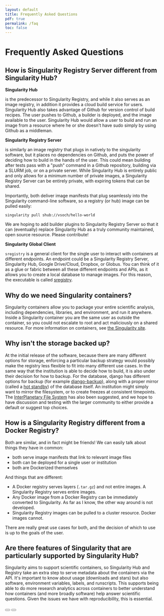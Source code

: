 ```yaml
---
layout: default
title: Frequently Asked Questions
pdf: true
permalink: /faq
toc: false
---
```


# Frequently Asked Questions

## How is Singularity Registry Server different from Singularity Hub?

**Singularity Hub**

is the predecessor to Singularity Registry, and while it also serves as an image registry, in addition it provides a cloud build service for users. Singularity Hub also takes advantage of Github for version control of build recipes. The user pushes to Github, a builder is deployed, and the image available to the user. Singularity Hub would allow a user to build and run an image from a resource where he or she doesn't have sudo simply by using Github as a middleman.

**Singularity Registry Server** 

is similarly an image registry that plugs in natively to the singularity software, but it places no dependencies on Github, and puts the power of deciding how to build in the hands of the user. This could mean building after tests pass with a "push" command in a Github repository, building via a SLURM job, or on a private server. While Singularity Hub is entirely public and only allows for a minimum number of private images, a Singularity Registry Server can be entirely private, with expiring tokens that can be shared.

Importantly, both deliver image manifests that plug seamlessly into the Singularity command-line software, so a registry (or hub) image can be pulled easily:

```
singularity pull shub://vsoch/hello-world
```

We are hoping to add builder plugins to Singularity Registry Server so that it can (eventually) replace Singularity Hub
as a truly community maintained, open source resource. Please contribute!


**Singularity Global Client**

`sregistry` is a general client for the single user to interact with containers at different endpoints. An endpoint could be a Singularity Registry Server, Singularity Hub, Google Drive/Cloud, Dropbox, or Globus.  You can think of it as a glue or fabric between all these different endpoints and APIs, as it allows you to create a local database to manage images. For this reason, the executable is called [sregistry](https://singularityhub.github.io/sregistry-cli).

## Why do we need Singularity containers?

Singularity containers allow you to package your entire scientific analysis, including dependencies, libraries, and environment, and run it anywhere. Inside a Singularity container you are the same user as outside the container, so you could not escalate to root and act maliciously on a shared resource. For more information on containers, see [the Singularity site](https://singularityware.github.io).


## Why isn't the storage backed up?
At the initial release of the software, because there are many different options for storage, enforcing a particular backup strategy would possibly make the registry less flexible to fit into many different use cases. In the same way that the institution is able to decide how to build, it is also under their decision for how to backup. For the database, django has different options for backup (for example [django-backup](https://github.com/django-backup/django-backup)), along with a proper mirror (called a [hot standby](https://cloud.google.com/community/tutorials/setting-up-postgres-hot-standby)) of the database itself. An institution might simply want to mirror the filesystem, or to create freezes at consistent timepoints. The [InterPlanetary File System](https://en.wikipedia.org/wiki/InterPlanetary_File_System) has also been suggested, and we hope to have discussion and testing with the larger community to either provide a default or suggest top choices.

## How is a Singularity Registry different from a Docker Registry?
Both are similar, and in fact might be friends! We can easily talk about things they have in common:

 - both serve image manifests that link to relevant image files
 - both can be deployed for a single user or institution
 - both are Dockerized themselves

And things that are different:

 - A Docker registry serves layers (`.tar.gz`) and not entire images. A Singularity Registry serves entire images. 
 - Any Docker image from a Docker Registry can be immediately converted to Singularity. As far as I know, the other way around is not developed. 
 - Singularity Registry images can be pulled to a cluster resource. Docker images cannot.

There are really great use cases for both, and the decision of which to use is up to the goals of the user. 

## Are there features of Singularity that are particularly supported by Singularity Hub?

Singularity aims to support scientific containers, so Singularity Hub and Registry take an extra step to serve metadata about the containers via the API. It's important to know about usage (downloads and stars) but also software, environment variables, labels, and runscripts. This supports being able to do more research analytics across containers to better understand how containers (and more broadly software) help answer scientific questions. Given the issues we have with reproducibility, this is essential.

<div>
    <a href="/sregistry/use-cases"><button class="previous-button btn btn-primary"><i class="fa fa-chevron-left"></i> </button></a>
    <a href="/sregistry/install"><button class="next-button btn btn-primary"><i class="fa fa-chevron-right"></i> </button></a>
</div><br>
